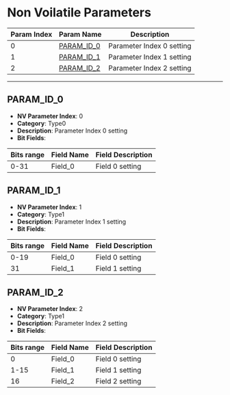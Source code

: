 # Non Voilatile Parameters
| Param Index | Param Name | Description |
| --- | --- | --- |
|0|[PARAM_ID_0](#param_id_0)|Parameter Index 0 setting|
|1|[PARAM_ID_1](#param_id_1)|Parameter Index 1 setting|
|2|[PARAM_ID_2](#param_id_2)|Parameter Index 2 setting|
---
## PARAM_ID_0
- **NV Parameter Index**: 0
- **Category**: Type0
- **Description**: Parameter Index 0 setting
- **Bit Fields**:

| Bits range | Field Name | Field Description |
|---|---|---|
|0-31|Field_0|Field 0 setting|
## PARAM_ID_1
- **NV Parameter Index**: 1
- **Category**: Type1
- **Description**: Parameter Index 1 setting
- **Bit Fields**:

| Bits range | Field Name | Field Description |
|---|---|---|
|0-19|Field_0|Field 0 setting|
|31|Field_1|Field 1 setting|
## PARAM_ID_2
- **NV Parameter Index**: 2
- **Category**: Type1
- **Description**: Parameter Index 2 setting
- **Bit Fields**:

| Bits range | Field Name | Field Description |
|---|---|---|
|0|Field_0|Field 0 setting|
|1-15|Field_1|Field 1 setting|
|16|Field_2|Field 2 setting|
